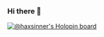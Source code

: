 ### Hi there 👋
[![@haxsinner's Holopin board](https://holopin.io/api/user/board?user=haxsinner)](https://holopin.io/@haxsinner)
<!--
**haxsinner/haxsinner** is a ✨ _special_ ✨ repository because its `README.md` (this file) appears on your GitHub profile.
Here are some ideas to get you started:
- 🔭 I’m currently working on ...
- 🌱 I’m currently learning ...
- 👯 I’m looking to collaborate on ...
- 🤔 I’m looking for help with ...
- 💬 Ask me about ...
- 📫 How to reach me: ...
- 😄 Pronouns: ...
- ⚡ Fun fact: ...
-->
